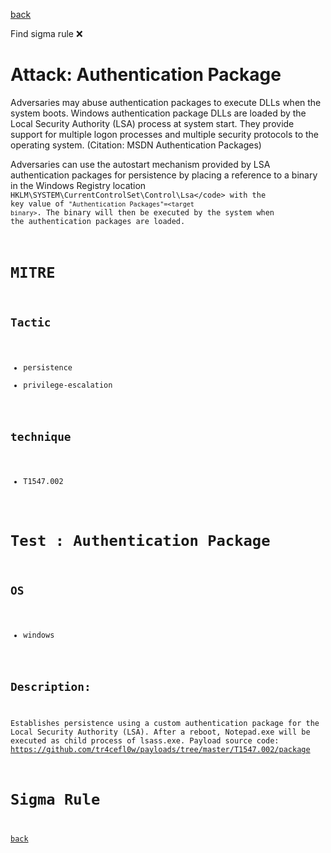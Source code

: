 
[back](../index.md)

Find sigma rule :x: 

# Attack: Authentication Package 

Adversaries may abuse authentication packages to execute DLLs when the system boots. Windows authentication package DLLs are loaded by the Local Security Authority (LSA) process at system start. They provide support for multiple logon processes and multiple security protocols to the operating system. (Citation: MSDN Authentication Packages)

Adversaries can use the autostart mechanism provided by LSA authentication packages for persistence by placing a reference to a binary in the Windows Registry location <code>HKLM\SYSTEM\CurrentControlSet\Control\Lsa\</code> with the key value of <code>"Authentication Packages"=&lt;target binary&gt;</code>. The binary will then be executed by the system when the authentication packages are loaded.

# MITRE
## Tactic
  - persistence
  - privilege-escalation


## technique
  - T1547.002


# Test : Authentication Package
## OS
  - windows


## Description:
Establishes persistence using a custom authentication package for the Local Security Authority (LSA).
After a reboot, Notepad.exe will be executed as child process of lsass.exe.
Payload source code: https://github.com/tr4cefl0w/payloads/tree/master/T1547.002/package


# Sigma Rule


[back](../index.md)
